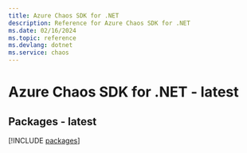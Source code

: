 ```yaml
---
title: Azure Chaos SDK for .NET
description: Reference for Azure Chaos SDK for .NET
ms.date: 02/16/2024
ms.topic: reference
ms.devlang: dotnet
ms.service: chaos
---
```

# Azure Chaos SDK for .NET - latest
## Packages - latest
[!INCLUDE [packages](chaos-index.md)]